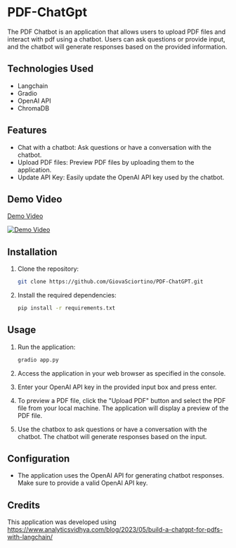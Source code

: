 # PDF-ChatGpt

The PDF Chatbot is an application that allows users to upload PDF files and interact with pdf using a chatbot. Users can ask questions or provide input, and the chatbot will generate responses based on the provided information.

## Technologies Used

- Langchain
- Gradio
- OpenAI API
- ChromaDB

## Features

- Chat with a chatbot: Ask questions or have a conversation with the chatbot.
- Upload PDF files: Preview PDF files by uploading them to the application.
- Update API Key: Easily update the OpenAI API key used by the chatbot.

## Demo Video

[Demo Video](https://youtu.be/ARVCUIxr5u0)

[![Demo Video](PDF-ChatGpt.png)](https://youtu.be/ARVCUIxr5u0)

## Installation

1. Clone the repository:

   ```bash
   git clone https://github.com/GiovaSciortino/PDF-ChatGPT.git
   ```

2. Install the required dependencies:

   ```bash
   pip install -r requirements.txt
   ```

## Usage

1. Run the application:

   ```bash
   gradio app.py
   ```

2. Access the application in your web browser as specified in the console.

3. Enter your OpenAI API key in the provided input box and press enter.

4. To preview a PDF file, click the "Upload PDF" button and select the PDF file from your local machine. The application will display a preview of the PDF file.

5. Use the chatbox to ask questions or have a conversation with the chatbot. The chatbot will generate responses based on the input.


## Configuration

- The application uses the OpenAI API for generating chatbot responses. Make sure to provide a valid OpenAI API key.


## Credits

This application was developed using https://www.analyticsvidhya.com/blog/2023/05/build-a-chatgpt-for-pdfs-with-langchain/
